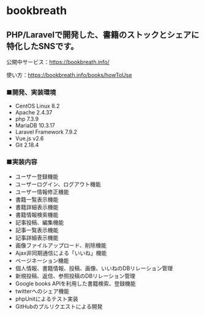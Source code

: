 # bookbreath
## PHP/Laravelで開発した、書籍のストックとシェアに特化したSNSです。

公開中サービス：https://bookbreath.info/

使い方：https://bookbreath.info/books/howToUse

### ■開発、実装環境

- CentOS Linux 8.2
- Apache 2.4.37
- php 7.3.9
- MariaDB 10.3.17
- Laravel Framework 7.9.2
- Vue.js v2.6
- Git 2.18.4

### ■実装内容
- ユーザー登録機能
- ユーザーログイン、ログアウト機能
- ユーザー情報修正機能
- 書籍一覧表示機能
- 書籍詳細表示機能
- 書籍情報検索機能
- 記事投稿、編集機能
- 記事一覧表示機能
- 記事詳細表示機能
- 画像ファイルアップロード、削除機能
- Ajax非同期通信による「いいね」機能
- ページネーション機能
- 個人情報、書籍情報、投稿、画像、いいねのDBリレーション管理
- 新規投稿、返信、参照投稿のDBリレーション管理
- Google books APIを利用した書籍検索、登録機能
- twitterへのシェア機能
- phpUnitによるテスト実装
- GitHubのプルリクエストによる開発
